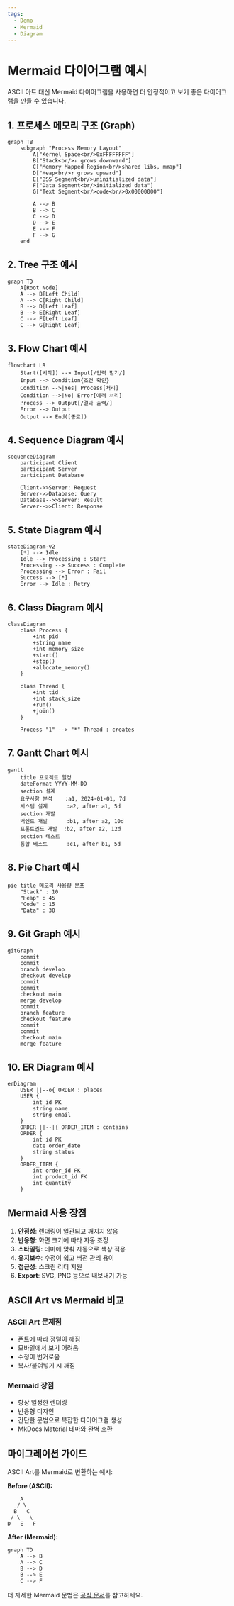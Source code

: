 ```yaml
---
tags:
  - Demo
  - Mermaid
  - Diagram
---
```


# Mermaid 다이어그램 예시

ASCII 아트 대신 Mermaid 다이어그램을 사용하면 더 안정적이고 보기 좋은 다이어그램을 만들 수 있습니다.

## 1. 프로세스 메모리 구조 (Graph)

```mermaid
graph TB
    subgraph "Process Memory Layout"
        A["Kernel Space<br/>0xFFFFFFFF"]
        B["Stack<br/>↓ grows downward"]
        C["Memory Mapped Region<br/>shared libs, mmap"]
        D["Heap<br/>↑ grows upward"]
        E["BSS Segment<br/>uninitialized data"]
        F["Data Segment<br/>initialized data"]
        G["Text Segment<br/>code<br/>0x00000000"]

        A --> B
        B --> C
        C --> D
        D --> E
        E --> F
        F --> G
    end
```

## 2. Tree 구조 예시

```mermaid
graph TD
    A[Root Node]
    A --> B[Left Child]
    A --> C[Right Child]
    B --> D[Left Leaf]
    B --> E[Right Leaf]
    C --> F[Left Leaf]
    C --> G[Right Leaf]
```

## 3. Flow Chart 예시

```mermaid
flowchart LR
    Start([시작]) --> Input[/입력 받기/]
    Input --> Condition{조건 확인}
    Condition -->|Yes| Process[처리]
    Condition -->|No| Error[에러 처리]
    Process --> Output[/결과 출력/]
    Error --> Output
    Output --> End([종료])
```

## 4. Sequence Diagram 예시

```mermaid
sequenceDiagram
    participant Client
    participant Server
    participant Database

    Client->>Server: Request
    Server->>Database: Query
    Database-->>Server: Result
    Server-->>Client: Response
```

## 5. State Diagram 예시

```mermaid
stateDiagram-v2
    [*] --> Idle
    Idle --> Processing : Start
    Processing --> Success : Complete
    Processing --> Error : Fail
    Success --> [*]
    Error --> Idle : Retry
```

## 6. Class Diagram 예시

```mermaid
classDiagram
    class Process {
        +int pid
        +string name
        +int memory_size
        +start()
        +stop()
        +allocate_memory()
    }

    class Thread {
        +int tid
        +int stack_size
        +run()
        +join()
    }

    Process "1" --> "*" Thread : creates
```

## 7. Gantt Chart 예시

```mermaid
gantt
    title 프로젝트 일정
    dateFormat YYYY-MM-DD
    section 설계
    요구사항 분석    :a1, 2024-01-01, 7d
    시스템 설계      :a2, after a1, 5d
    section 개발
    백엔드 개발      :b1, after a2, 10d
    프론트엔드 개발  :b2, after a2, 12d
    section 테스트
    통합 테스트      :c1, after b1, 5d
```

## 8. Pie Chart 예시

```mermaid
pie title 메모리 사용량 분포
    "Stack" : 10
    "Heap" : 45
    "Code" : 15
    "Data" : 30
```

## 9. Git Graph 예시

```mermaid
gitGraph
    commit
    commit
    branch develop
    checkout develop
    commit
    commit
    checkout main
    merge develop
    commit
    branch feature
    checkout feature
    commit
    commit
    checkout main
    merge feature
```

## 10. ER Diagram 예시

```mermaid
erDiagram
    USER ||--o{ ORDER : places
    USER {
        int id PK
        string name
        string email
    }
    ORDER ||--|{ ORDER_ITEM : contains
    ORDER {
        int id PK
        date order_date
        string status
    }
    ORDER_ITEM {
        int order_id FK
        int product_id FK
        int quantity
    }
```

## Mermaid 사용 장점

1. **안정성**: 렌더링이 일관되고 깨지지 않음
2. **반응형**: 화면 크기에 따라 자동 조정
3. **스타일링**: 테마에 맞춰 자동으로 색상 적용
4. **유지보수**: 수정이 쉽고 버전 관리 용이
5. **접근성**: 스크린 리더 지원
6. **Export**: SVG, PNG 등으로 내보내기 가능

## ASCII Art vs Mermaid 비교

### ASCII Art 문제점

- 폰트에 따라 정렬이 깨짐
- 모바일에서 보기 어려움
- 수정이 번거로움
- 복사/붙여넣기 시 깨짐

### Mermaid 장점

- 항상 일정한 렌더링
- 반응형 디자인
- 간단한 문법으로 복잡한 다이어그램 생성
- MkDocs Material 테마와 완벽 호환

## 마이그레이션 가이드

ASCII Art를 Mermaid로 변환하는 예시:

**Before (ASCII):**

```text
    A
   / \
  B   C
 / \   \
D   E   F
```

**After (Mermaid):**

```mermaid
graph TD
    A --> B
    A --> C
    B --> D
    B --> E
    C --> F
```

더 자세한 Mermaid 문법은 [공식 문서](https://mermaid.js.org/)를 참고하세요.
